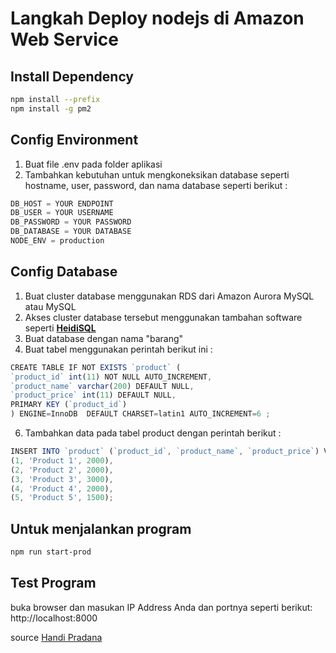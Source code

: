# Langkah Deploy nodejs di Amazon Web Service

## Install Dependency
```bash
npm install --prefix
npm install -g pm2
```

## Config Environment
1. Buat file .env pada folder aplikasi
2. Tambahkan kebutuhan untuk mengkoneksikan database seperti hostname, user, password, dan nama database seperti berikut :
```javascript
DB_HOST = YOUR ENDPOINT
DB_USER = YOUR USERNAME
DB_PASSWORD = YOUR PASSWORD
DB_DATABASE = YOUR DATABASE
NODE_ENV = production
```

## Config Database
1. Buat cluster database menggunakan RDS dari Amazon Aurora MySQL atau MySQL
2. Akses cluster database tersebut menggunakan tambahan software seperti [**HeidiSQL**](https://www.heidisql.com/download.php)
3. Buat database dengan nama "barang"
4. Buat tabel menggunakan perintah berikut ini :
```javascript
CREATE TABLE IF NOT EXISTS `product` (
`product_id` int(11) NOT NULL AUTO_INCREMENT,
`product_name` varchar(200) DEFAULT NULL,
`product_price` int(11) DEFAULT NULL,
PRIMARY KEY (`product_id`)
) ENGINE=InnoDB  DEFAULT CHARSET=latin1 AUTO_INCREMENT=6 ;
```

6. Tambahkan data pada tabel product dengan perintah berikut :
```javascript
INSERT INTO `product` (`product_id`, `product_name`, `product_price`) VALUES
(1, 'Product 1', 2000),
(2, 'Product 2', 2000),
(3, 'Product 3', 3000),
(4, 'Product 4', 2000),
(5, 'Product 5', 1500);
```
## Untuk menjalankan program
```bash
npm run start-prod
```
## Test Program
buka browser dan masukan IP Address Anda dan portnya seperti berikut: http://localhost:8000

source [Handi Pradana](https://github.com/pradanahandi/nodejsbasic)
